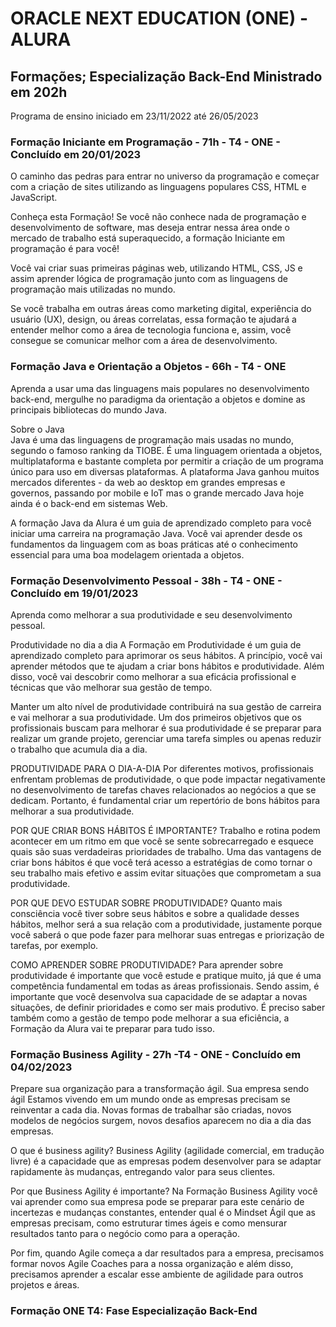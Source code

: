 <h1>ORACLE NEXT EDUCATION (ONE) - ALURA</h1>

<h2>Formações; Especialização Back-End Ministrado em 202h</h2>
Programa de ensino iniciado em 23/11/2022 até 26/05/2023

<h3>Formação Iniciante em Programação - 71h - T4 - ONE - Concluído em 20/01/2023</h3>
O caminho das pedras para entrar no universo da programação e começar com a criação de sites utilizando as linguagens populares CSS, HTML e JavaScript.

Conheça esta Formação!
Se você não conhece nada de programação e desenvolvimento de software, mas deseja entrar nessa área onde o mercado de trabalho está superaquecido, a formação Iniciante em programação é para você!

Você vai criar suas primeiras páginas web, utilizando HTML, CSS, JS e assim aprender lógica de programação junto com as linguagens de programação mais utilizadas no mundo.

Se você trabalha em outras áreas como marketing digital, experiência do usuário (UX), design, ou áreas correlatas, essa formação te ajudará a entender melhor como a área de tecnologia funciona e, assim, você consegue se comunicar melhor com a área de desenvolvimento.

<h3>Formação Java e Orientação a Objetos - 66h - T4 - ONE</h3>
<p>Aprenda a usar uma das linguagens mais populares no desenvolvimento back-end, mergulhe no paradigma da orientação a objetos e domine as principais bibliotecas do mundo Java.</p>

Sobre o Java<br>
Java é uma das linguagens de programação mais usadas no mundo, segundo o famoso ranking da TIOBE. É uma linguagem orientada a objetos, multiplataforma e bastante completa por permitir a criação de um programa único para uso em diversas plataformas. A plataforma Java ganhou muitos mercados diferentes - da web ao desktop em grandes empresas e governos, passando por mobile e IoT mas o grande mercado Java hoje ainda é o back-end em sistemas Web.

A formação Java da Alura é um guia de aprendizado completo para você iniciar uma carreira na programação Java. Você vai aprender desde os fundamentos da linguagem com as boas práticas até o conhecimento essencial para uma boa modelagem orientada a objetos.

<h3>Formação Desenvolvimento Pessoal - 38h - T4 - ONE - Concluído em 19/01/2023</h3>
Aprenda como melhorar a sua produtividade e seu desenvolvimento pessoal.

Produtividade no dia a dia
A Formação em Produtividade é um guia de aprendizado completo para aprimorar os seus hábitos. A princípio, você vai aprender métodos que te ajudam a criar bons hábitos e produtividade. Além disso, você vai descobrir como melhorar a sua eficácia profissional e técnicas que vão melhorar sua gestão de tempo.

Manter um alto nível de produtividade contribuirá na sua gestão de carreira e vai melhorar a sua produtividade. Um dos primeiros objetivos que os profissionais buscam para melhorar é sua produtividade é se preparar para realizar um grande projeto, gerenciar uma tarefa simples ou apenas reduzir o trabalho que acumula dia a dia.

PRODUTIVIDADE PARA O DIA-A-DIA
Por diferentes motivos, profissionais enfrentam problemas de produtividade, o que pode impactar negativamente no desenvolvimento de tarefas chaves relacionados ao negócios a que se dedicam. Portanto, é fundamental criar um repertório de bons hábitos para melhorar a sua produtividade.

POR QUE CRIAR BONS HÁBITOS É IMPORTANTE?
Trabalho e rotina podem acontecer em um ritmo em que você se sente sobrecarregado e esquece quais são suas verdadeiras prioridades de trabalho. Uma das vantagens de criar bons hábitos é que você terá acesso a estratégias de como tornar o seu trabalho mais efetivo e assim evitar situações que comprometam a sua produtividade.

POR QUE DEVO ESTUDAR SOBRE PRODUTIVIDADE?
Quanto mais consciência você tiver sobre seus hábitos e sobre a qualidade desses hábitos, melhor será a sua relação com a produtividade, justamente porque você saberá o que pode fazer para melhorar suas entregas e priorização de tarefas, por exemplo.

COMO APRENDER SOBRE PRODUTIVIDADE?
Para aprender sobre produtividade é importante que você estude e pratique muito, já que é uma competência fundamental em todas as áreas profissionais. Sendo assim, é importante que você desenvolva sua capacidade de se adaptar a novas situações, de definir prioridades e como ser mais produtivo. É preciso saber também como a gestão de tempo pode melhorar a sua eficiência, a Formação da Alura vai te preparar para tudo isso.

<h3>Formação Business Agility - 27h -T4 - ONE - Concluído em 04/02/2023</h3>
Prepare sua organização para a transformação ágil.
Sua empresa sendo ágil
Estamos vivendo em um mundo onde as empresas precisam se reinventar a cada dia. Novas formas de trabalhar são criadas, novos modelos de negócios surgem, novos desafios aparecem no dia a dia das empresas.

O que é business agility?
Business Agility (agilidade comercial, em tradução livre) é a capacidade que as empresas podem desenvolver para se adaptar rapidamente às mudanças, entregando valor para seus clientes.

Por que Business Agility é importante?
Na Formação Business Agility você vai aprender como sua empresa pode se preparar para este cenário de incertezas e mudanças constantes, entender qual é o Mindset Ágil que as empresas precisam, como estruturar times ágeis e como mensurar resultados tanto para o negócio como para a operação.

Por fim, quando Agile começa a dar resultados para a empresa, precisamos formar novos Agile Coaches para a nossa organização e além disso, precisamos aprender a escalar esse ambiente de agilidade para outros projetos e áreas.

<h3>Formação ONE T4: Fase Especialização Back-End</h3>
